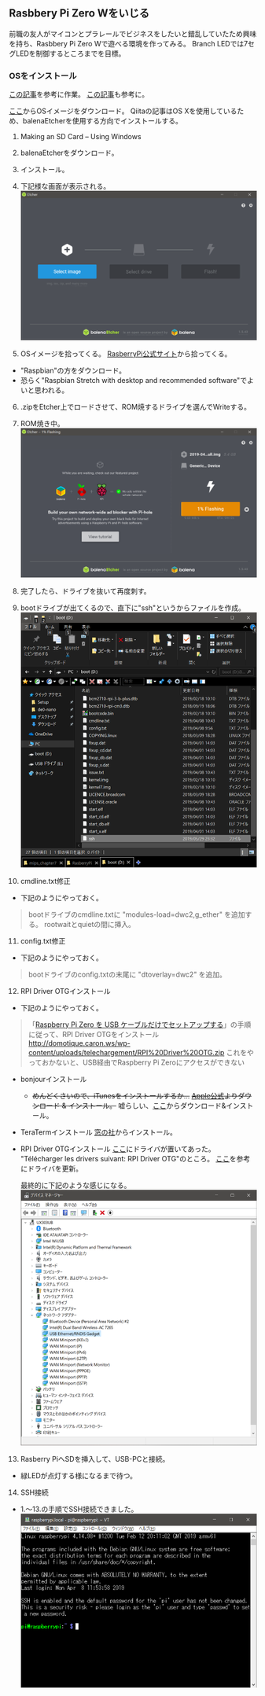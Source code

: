 ## Rasbbery Pi Zero Wをいじる

前職の友人がマイコンとプラレールでビジネスをしたいと錯乱していたため興味を持ち、Rasbbery Pi Zero Wで遊べる環境を作ってみる。
Branch LEDでは7セグLEDを制御するところまでを目標。

### OSをインストール
[この記事](https://qiita.com/hishi/items/8bdfd9d72fa8fe2e7573)を参考に作業。
[この記事](https://qiita.com/msquare33/items/dc6fc9098f50d9b9dbf2)も参考に。

[ここ](https://learn.adafruit.com/introducing-the-raspberry-pi-zero/setting-up-your-sd-card)からOSイメージをダウンロード。
Qiitaの記事はOS Xを使用しているため、balenaEtcherを使用する方向でインストールする。

1. Making an SD Card – Using Windows

2. balenaEtcherをダウンロード。

3. インストール。

4. 下記様な画面が表示される。
  ![install01.png](.\image\install01.png)

5. OSイメージを拾ってくる。
  [RasberryPi公式サイト](https://www.raspberrypi.org/downloads/)から拾ってくる。
  - "Raspbian"の方をダウンロード。
  - 恐らく"Raspbian Stretch with desktop and recommended software"でよいと思われる。

6. .zipをEtcher上でロードさせて、ROM焼するドライブを選んでWriteする。

7. ROM焼き中。
  ![install02.png](./image/install02.png)

8. 完了したら、ドライブを抜いて再度刺す。

9. bootドライブが出てくるので、直下に"ssh"というからファイルを作成。
  ![install03.png](./image/install03.png)

10. cmdline.txt修正
  - 下記のようにやっておく。
  
> bootドライブのcmdline.txtに "modules-load=dwc2,g_ether" を追加する。
> rootwaitとquietの間に挿入。

11. config.txt修正
  - 下記のようにやっておく。

> bootドライブのconfig.txtの末尾に "dtoverlay=dwc2" を追加。

12. RPI Driver OTGインストール
  - 下記のようにやっておく。
> 「[Raspberry Pi Zero を USB ケーブルだけでセットアップする](http://marrone.jp/labo/?p=1586)」の手順に従って、RPI Driver OTGをインストール
> http://domotique.caron.ws/wp-content/uploads/telechargement/RPI%20Driver%20OTG.zip
> これをやっておかないと、USB経由でRaspberry Pi Zeroにアクセスができない

  - bonjourインストール
    - ~~めんどくさいので、iTunesをインストールするか…~~
      ~~[Apple公式](https://www.apple.com/jp/itunes/download/)よりダウンロード & インストール。~~
      嘘らしい、[ここ](https://support.apple.com/kb/DL999?locale=ja_JP)からダウンロード&インストール。

  - TeraTermインストール
    [窓の社](https://forest.watch.impress.co.jp/library/software/utf8teraterm/)からインストール。
    
  - RPI Driver OTGインストール
    [ここ](https://caron.ws/diy-cartes-microcontroleurs/raspberrypi/pi-zero-otg-ethernet/)にドライバが置いてあった。
    "Télécharger les drivers suivant: RPI Driver OTG"のところ。
    [ここ](https://qiita.com/Liesegang/items/dcdc669f80d1bf721c21)を参考にドライバを更新。
    
    最終的に下記のような感じになる。
    ![install04.png](./image/install04.png)

13. Rasberry PiへSDを挿入して、USB-PCと接続。
  - 緑LEDが点灯する様になるまで待つ。

14. SSH接続
  - 1.～13.の手順でSSH接続できました。
    ![install05.png](./image/install05.png)